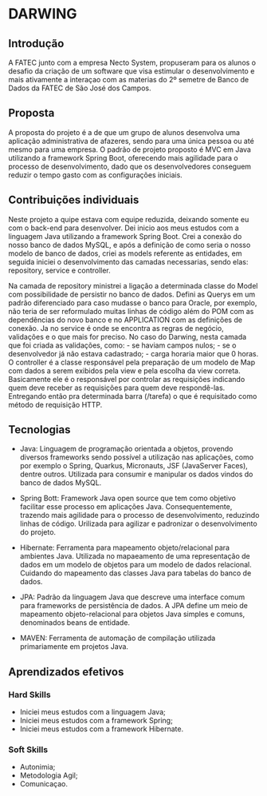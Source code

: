 # DARWING

## Introdução

A FATEC junto com a empresa Necto System, propuseram para os alunos o desafio da criação de um software que visa estimular o desenvolvimento e mais ativamente a interaçao com as materias do 2º semetre de Banco de Dados da FATEC de São José dos Campos.

## Proposta

A proposta do projeto é a de que um grupo de alunos desenvolva uma aplicação administrativa de afazeres, sendo para uma única pessoa ou até mesmo para uma empresa. O padrão de projeto proposto é MVC em Java utilizando a framework Spring Boot, oferecendo mais agilidade para o processo de desenvolvimento, dado que os desenvolvedores conseguem reduzir o tempo gasto com as configurações iniciais.
 
## Contribuições individuais 

Neste projeto a quipe estava com equipe reduzida, deixando somente eu com o back-end para desenvolver. Dei inicio aos meus estudos com a linguagem Java utilizando a framework Spring Boot. Crei a conexão do nosso banco de dados MySQL, e após a definição de como seria o nosso modelo de banco de dados, criei as models referente as entidades, em seguida iniciei o desenvolvimento das camadas necessarias, sendo elas: repository, service e controller.

Na camada de repository ministrei a ligação a determinada classe do Model com possibilidade de persistir no banco de dados. Defini as Querys em um padrão diferenciado para caso mudasse o banco para Oracle, por exemplo, não teria de ser reformulado muitas linhas de código além do POM com as dependências do novo banco e no APPLICATION com as definições de conexão.
Ja no service é onde se encontra as regras de negócio, validações e o que mais for preciso. No caso do Darwing, nesta camada que foi criada as validações, como:
        - se haviam campos nulos;
        - se o desenvolvedor já não estava cadastrado;
        - carga horaria maior que 0 horas. 
O controller é a classe responsável pela preparação de um modelo de Map com dados a serem exibidos pela view e pela escolha da view correta. Basicamente ele é o responsável por controlar as requisições indicando quem deve receber as requisições para quem deve respondê-las. Entregando então pra determinada barra (/tarefa) o que é requisitado como método de requisição HTTP.

## Tecnologias 

- Java: Linguagem de programação orientada a objetos, provendo diversos frameworks sendo possível a utilização nas aplicações, como por exemplo o Spring, Quarkus, Micronauts, JSF (JavaServer Faces), dentre outros. Utilizada para consumir e manipular os dados vindos do banco de dados MySQL.
  
 - Spring Bott: Framework Java open source que tem como objetivo facilitar esse processo em aplicações Java. Consequentemente, trazendo mais agilidade para o processo de desenvolvimento, reduzindo linhas de código. Urilizada para agilizar e padronizar o desenvolvimento do projeto.
  
- Hibernate:
  Ferramenta para mapeamento objeto/relacional para ambientes Java. Utilizada no mapaeamento de uma representação de dados em um modelo de objetos para um modelo de dados relacional. Cuidando do mapeamento das classes Java para tabelas do banco de dados.
  
- JPA:
  Padrão da linguagem Java que descreve uma interface comum para frameworks de persistência de dados. A JPA define um meio de mapeamento objeto-relacional para objetos Java simples e comuns, denominados beans de entidade.
 
- MAVEN:
  Ferramenta de automação de compilação utilizada primariamente em projetos Java. 

## Aprendizados efetivos

### Hard Skills
- Iniciei meus estudos com a linguagem Java;
- Iniciei meus estudos com a framework Spring;
- Iniciei meus estudos com a framework Hibernate.

### Soft Skills
- Autonimia;
- Metodologia Agil;
- Comunicaçao.
